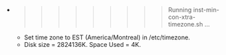 * >>>>>>>>> Running inst-min-con-xtra-timezone.sh ...
  * Set time zone to EST (America/Montreal) in /etc/timezone.
  * Disk size = 2824136K. Space Used = 4K.
